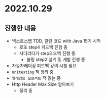 # 2022.10.29

## 진행한 내용

- 넥스트스텝 TDD, 클린 코드 with Java 15기 시작
	- 로또 step4 피드백 진행 중
  - 사다리타기 step3 드백 진행 중
	- 볼링 step2 설계 및 개발 진행 중
- 자동차레이싱 피드백 강의 시청 필요
- `Unitesting` 책 정리 중
- `엘레강트 오브젝트` 책 읽는 중
- Http Header Max Size 알아보기
	- 정리 중
